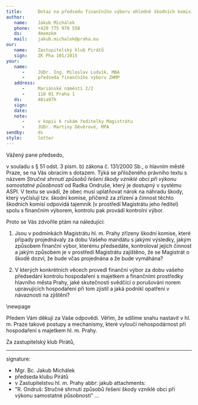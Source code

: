 ```yaml
---
title:      Dotaz na předsedu finančního výboru ohledně škodních komisí a kontrol prováděných finančním výborem
author:
   name:    Jakub Michálek
   phone:   +420 775 978 550
   ds:      4memzkm
   mail:    jakub.michalek@praha.eu
our:
   name:    Zastupitelský klub Pirátů
   sign:    ZK Pha 101/2015
your:
   name:
      -     JUDr. Ing. Miloslav Ludvík, MBA
      -     předseda finančního výboru ZHMP
   address:
      -     Mariánské náměstí 2/2
      -     110 01 Praha 1
   ds:      48ia97h
   sign:
   date:    
   note:
      -     v kopii k rukám ředitelky Magistrátu
      -     JUDr. Martiny Děvěrové, MPA
sendby:     ds
style:      letter
---
```


Vážený pane předsedo,

v souladu s § 51 odst. 3 písm. b) zákona č. 131/2000 Sb., o hlavním městě Praze,
se na Vás obracím s dotazem. Týká se přiloženého právního textu
s názvem *Stručné shrnutí způsobů řešení škody vzniklé obci při výkonu
samostatné působnosti* od Radka Ondruše, který je dostupný v systému ASPI.
V textu se uvádí,
že obec musí uplatňovat nárok na náhradu škody, který vyčíslují tzv. škodní komise, 
přičemž za zřízení a činnost těchto škodních komisí odpovídá tajemník (v prostředí
Magistrátu jeho ředitel) spolu 
s finančním výborem, kontrolu pak provádí kontrolní výbor. 

Proto se Vás zdvořile ptám na náledující:

1. Jsou v podmínkách Magistrátu hl. m. Prahy zřízeny škodní komise, které
případy projednávaly za dobu Vašeho mandátu s jakými výsledky, jakým způsobem
finanční výbor, kterému předsedáte, kontroloval jejich činnost a jakým způsobem je v prostředí Magistrátu 
zajištěno, že se Magistrát o škodě dozví, že bude včas projednána a že bude vymáhána?

2. V kterých konkrétních věcech provedl finanční výbor za dobu vašeho předsedání
kontrolu hospodaření 
s majetkem a finančními prostředky hlavního města Prahy, jaké skutečnosti
svědčící o porušování norem upravujících hospodaření při tom zjistil
a jaká podnikl opatření v návaznosti na zjištění?

\newpage

Předem Vám děkuji za Vaše odpovědi. Věřím, že sdílíme snahu nastavit v hl. m.
Praze takové postupy a mechanismy, které vyloučí nehospodárnost při hospodaření
s majetkem hl. m. Prahy.

Za zastupitelský klub Pirátů,

---
signature:
  - Mgr. Bc. Jakub Michálek
  - předseda klubu Pirátů
  - v Zastupitelstvu hl. m. Prahy
abbr:       jakub
attachments:
  - "R. Ondruš: Stručné shrnutí způsobů řešení škody vzniklé obci při výkonu samostatné působnosti"
...
